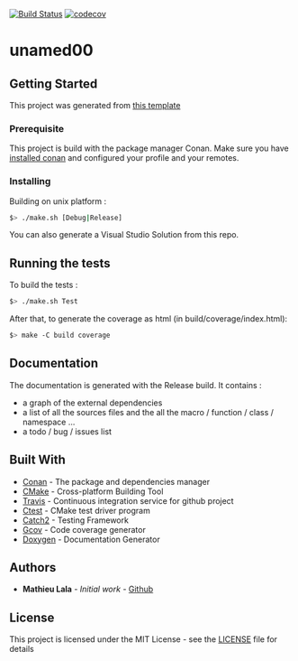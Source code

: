 [![Build Status](https://travis-ci.com/Mathieu-Lala/unamed00.svg?branch=master)](https://travis-ci.com/Mathieu-Lala/unamed00)
[![codecov](https://codecov.io/gh/Mathieu-Lala/unamed00/branch/master/graph/badge.svg)](https://codecov.io/gh/Mathieu-Lala/unamed00)

# unamed00

## Getting Started

This project was generated from [this template](https://github.com/Mathieu-Lala/template_cpp_project)

### Prerequisite

This project is build with the package manager Conan.
Make sure you have [installed conan](https://docs.conan.io/en/latest/installation.html) and configured your profile and your remotes.

### Installing

Building on unix platform :

```bash
$> ./make.sh [Debug|Release]
```

You can also generate a Visual Studio Solution from this repo.

## Running the tests

To build the tests :

```bash
$> ./make.sh Test
```

After that, to generate the coverage as html (in build/coverage/index.html):

```bash
$> make -C build coverage
```

## Documentation

The documentation is generated with the Release build. It contains :

* a graph of the external dependencies
* a list of all the sources files and the all the macro / function / class / namespace ...
* a todo / bug / issues list

## Built With

* [Conan](https://conan.io/) - The package and dependencies manager
* [CMake](https://cmake.org/) - Cross-platform Building Tool
* [Travis](https://travis-ci.org/) - Continuous integration service for github project
* [Ctest](https://cmake.org/cmake/help/latest/manual/ctest.1.html) - CMake test driver program
* [Catch2](https://github.com/catchorg/Catch2) - Testing Framework
* [Gcov](https://gcc.gnu.org/onlinedocs/gcc/Gcov.html) - Code coverage generator
* [Doxygen](http://www.doxygen.nl/) - Documentation Generator

## Authors

* **Mathieu Lala** - *Initial work* - [Github](https://github.com/Mathieu-Lala)

## License

This project is licensed under the MIT License - see the [LICENSE](LICENSE.md) file for details
